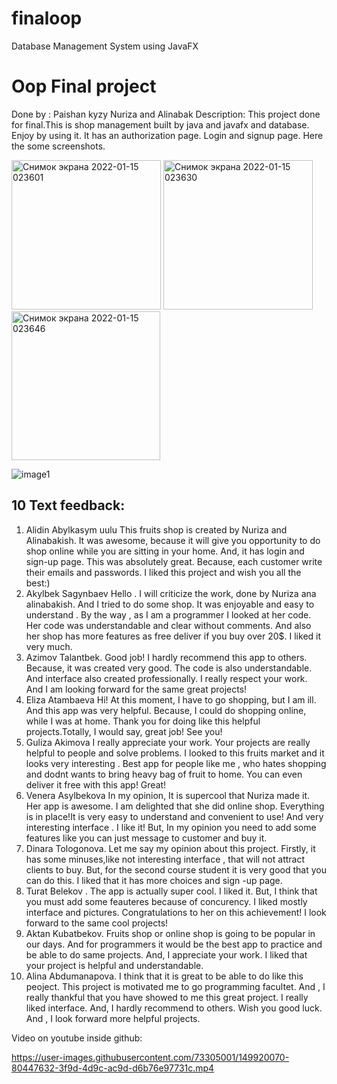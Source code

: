 # finaloop
Database Management System using JavaFX
# Oop Final project
Done by : Paishan kyzy Nuriza and Alinabak
Description: This project done for final.This is shop management built by java and javafx and database.
Enjoy by using it. It has an authorization page. Login and signup page. Here the some screenshots.


<img width="239" alt="Снимок экрана 2022-01-15 023601" src="https://user-images.githubusercontent.com/73305001/149582936-f7c5ae01-51d3-4a33-8c36-71e7ec379c87.png">

<img width="239" alt="Снимок экрана 2022-01-15 023630" src="https://user-images.githubusercontent.com/73305001/149582943-b4e6cd55-7c6e-48d8-9822-5caff2b85360.png">

<img width="238" alt="Снимок экрана 2022-01-15 023646" src="https://user-images.githubusercontent.com/73305001/149582953-fa08712e-041c-411e-886f-068e243d6faf.png">

![image1](https://user-images.githubusercontent.com/73305001/149914649-a392fa2c-b6d7-4d9b-8b87-e5695f6a27b1.png)

## 10 Text feedback:
1. Alidin Abylkasym uulu
This fruits shop is created by Nuriza and Alinabakish. It was awesome, because it will give you opportunity to do shop online while you are sitting in your home. And, it has login and sign-up page. This was absolutely great. Because, each customer write their emails and passwords. I liked this project and wish you all the best:)
2. Akylbek Sagynbaev
Hello . I will criticize the work, done by Nuriza ana alinabakish. And I tried to do some shop. It was enjoyable and easy to understand . By the way , as I am a programmer I looked at her code. Her code was understandable and clear without comments.  And also her shop has more features as free deliver if you buy over 20$. I liked it very much.
3. Azimov Talantbek. Good job! I hardly recommend this app to others. Because, it was created very good. The code is also understandable. And interface also created professionally. I really respect your work. And I am looking forward for the same great projects!
4. Eliza Atambaeva  Hi! At this moment, I have to go shopping, but I am ill. And this app was very helpful. Because, I could do shopping online, while I was at home. Thank you for doing like this helpful projects.Totally, I would say, great job! See you!
5. Guliza Akimova I really appreciate your work. Your projects are really helpful to people and solve problems. I looked to this fruits market and it looks very interesting . Best app for people like me , who hates shopping and dodnt wants to bring heavy bag of fruit to home. You can even deliver it free with this app! Great!
6. Venera Asylbekova In my opinion, It is supercool that Nuriza made it. Her app is awesome. I am delighted that she did online shop. Everything is in place!It is very easy to understand and convenient to use! And very interesting interface . I like it! But, In my opinion you need to add some features like you can just message to customer and buy it. 
7. Dinara Tologonova. Let me say my opinion about this project. Firstly, it has some minuses,like not interesting interface , that will not attract clients to buy. But, for the second course student it is very good that you can do this. I liked that it has more choices and sign -up page.
8. Turat Belekov . The app is actually super cool. I liked it. But, I think that you must add some feauteres because of concurency. I liked mostly interface and pictures. Congratulations to her on this achievement! I look forward to the same cool projects!
9.  Aktan Kubatbekov.  Fruits shop or online shop is going to be popular in our days. And for programmers it would be the best app to practice and be able to do same projects. And, I appreciate your work. I liked that your project is helpful and understandable.
10. Alina Abdumanapova. I think that it is great to be able to do like this peoject. This project is motivated me to go programming facultet. And , I really thankful that you have showed to me this great project. I really liked interface. And, I hardly recommend to others. Wish you good luck. And , I look forward more helpful projects.

Video on youtube inside github:

https://user-images.githubusercontent.com/73305001/149920070-80447632-3f9d-4d9c-ac9d-d6b76e97731c.mp4

